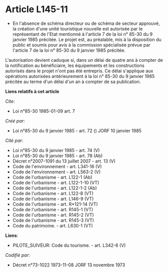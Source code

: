 # Article L145-11

- En l'absence de schéma directeur ou de schéma de secteur approuvé, la création d'une unité touristique nouvelle est
autorisée par le représentant de l'Etat mentionné à l'article 7 de la loi n° 85-30 du 9 janvier 1985 précitée. Le projet est,
au préalable, mis à la disposition du public et soumis pour avis à la commission spécialisée prévue par l'article 7 de la loi
n° 85-30 du 9 janvier 1985 précitée.

L'autorisation devient caduque si, dans un délai de quatre ans à compter de la notification au bénéficiaire, les équipements
et les constructions autorisés dans le projet n'ont pas été entrepris. Ce délai s'applique aux opérations autorisées
antérieurement à la loi n° 85-30 du 9 janvier 1985 précitée au terme d'un délai d'un an à compter de sa publication.

**Liens relatifs à cet article**

_Cite_:

  - Loi n°85-30 1985-01-09 art. 7

_Créé par_:

  - Loi n°85-30 du 9 janvier 1985 - art. 72 () JORF 10 janvier 1985

_Cité par_:

  - Loi n°85-30 du 9 janvier 1985 - art. 74 (V)
  - Loi n°85-30 du 9 janvier 1985 - art. 78 (Ab)
  - Décret n°2007-1091 du 13 juillet 2007 - art. 13 (V)
  - Code de l'environnement - art. L341-16 (V)
  - Code de l'environnement - art. L563-2 (V)
  - Code de l'urbanisme - art. L122-1 (Ab)
  - Code de l'urbanisme - art. L122-1-10 (VT)
  - Code de l'urbanisme - art. L122-1-2 (Ab)
  - Code de l'urbanisme - art. L122-8 (VT)
  - Code de l'urbanisme - art. L146-9 (VT)
  - Code de l'urbanisme - art. R*121-14 (VT)
  - Code de l'urbanisme - art. R145-1 (VT)
  - Code de l'urbanisme - art. R145-2 (VT)
  - Code de l'urbanisme - art. R145-3 (VT)
  - Code du patrimoine. - art. L630-1 (VT)

**Liens**:

  - PILOTE_SUIVEUR: Code du tourisme. - art. L342-6 (V)

_Codifié par_:

  - Décret n°73-1022 1973-11-08 JORF 13 novembre 1973
